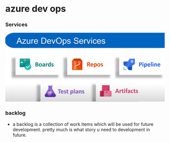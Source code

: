 # azure dev ops

### Services

![](../.gitbook/assets/image%20%28343%29.png)

### backlog

* a backlog is a collection of work items which will be used for future development. pretty much is what story u need to development in future. 



